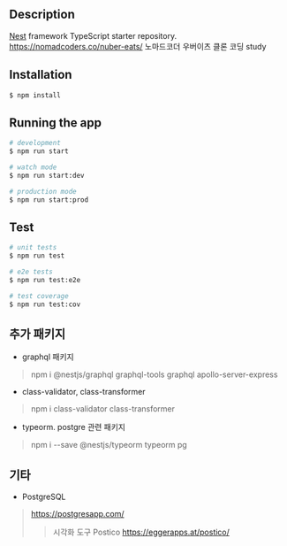 ## Description

[Nest](https://github.com/nestjs/nest) framework TypeScript starter repository.
https://nomadcoders.co/nuber-eats/ 노마드코더 우버이츠 클론 코딩 study

## Installation

```bash
$ npm install
```

## Running the app

```bash
# development
$ npm run start

# watch mode
$ npm run start:dev

# production mode
$ npm run start:prod
```

## Test

```bash
# unit tests
$ npm run test

# e2e tests
$ npm run test:e2e

# test coverage
$ npm run test:cov
```

## 추가 패키지

- graphql 패키지
> npm i @nestjs/graphql graphql-tools graphql apollo-server-express

- class-validator, class-transformer
> npm i class-validator class-transformer

- typeorm. postgre 관련 패키지
> npm i --save @nestjs/typeorm typeorm pg
## 기타
- PostgreSQL
> https://postgresapp.com/
 >> 시각화 도구 Postico https://eggerapps.at/postico/

